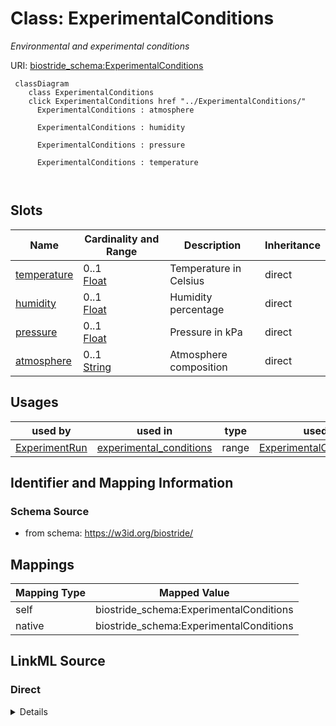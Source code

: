 

# Class: ExperimentalConditions 


_Environmental and experimental conditions_





URI: [biostride_schema:ExperimentalConditions](https://w3id.org/biostride/schema/ExperimentalConditions)





```mermaid
 classDiagram
    class ExperimentalConditions
    click ExperimentalConditions href "../ExperimentalConditions/"
      ExperimentalConditions : atmosphere
        
      ExperimentalConditions : humidity
        
      ExperimentalConditions : pressure
        
      ExperimentalConditions : temperature
        
      
```




<!-- no inheritance hierarchy -->


## Slots

| Name | Cardinality and Range | Description | Inheritance |
| ---  | --- | --- | --- |
| [temperature](temperature.md) | 0..1 <br/> [Float](Float.md) | Temperature in Celsius | direct |
| [humidity](humidity.md) | 0..1 <br/> [Float](Float.md) | Humidity percentage | direct |
| [pressure](pressure.md) | 0..1 <br/> [Float](Float.md) | Pressure in kPa | direct |
| [atmosphere](atmosphere.md) | 0..1 <br/> [String](String.md) | Atmosphere composition | direct |





## Usages

| used by | used in | type | used |
| ---  | --- | --- | --- |
| [ExperimentRun](ExperimentRun.md) | [experimental_conditions](experimental_conditions.md) | range | [ExperimentalConditions](ExperimentalConditions.md) |







## Identifier and Mapping Information






### Schema Source


* from schema: https://w3id.org/biostride/




## Mappings

| Mapping Type | Mapped Value |
| ---  | ---  |
| self | biostride_schema:ExperimentalConditions |
| native | biostride_schema:ExperimentalConditions |






## LinkML Source

<!-- TODO: investigate https://stackoverflow.com/questions/37606292/how-to-create-tabbed-code-blocks-in-mkdocs-or-sphinx -->

### Direct

<details>
```yaml
name: ExperimentalConditions
description: Environmental and experimental conditions
from_schema: https://w3id.org/biostride/
attributes:
  temperature:
    name: temperature
    description: Temperature in Celsius
    from_schema: https://w3id.org/biostride/
    domain_of:
    - StorageConditions
    - ExperimentalConditions
    range: float
  humidity:
    name: humidity
    description: Humidity percentage
    from_schema: https://w3id.org/biostride/
    rank: 1000
    domain_of:
    - ExperimentalConditions
    range: float
  pressure:
    name: pressure
    description: Pressure in kPa
    from_schema: https://w3id.org/biostride/
    rank: 1000
    domain_of:
    - ExperimentalConditions
    range: float
  atmosphere:
    name: atmosphere
    description: Atmosphere composition
    from_schema: https://w3id.org/biostride/
    domain_of:
    - StorageConditions
    - ExperimentalConditions

```
</details>

### Induced

<details>
```yaml
name: ExperimentalConditions
description: Environmental and experimental conditions
from_schema: https://w3id.org/biostride/
attributes:
  temperature:
    name: temperature
    description: Temperature in Celsius
    from_schema: https://w3id.org/biostride/
    alias: temperature
    owner: ExperimentalConditions
    domain_of:
    - StorageConditions
    - ExperimentalConditions
    range: float
  humidity:
    name: humidity
    description: Humidity percentage
    from_schema: https://w3id.org/biostride/
    rank: 1000
    alias: humidity
    owner: ExperimentalConditions
    domain_of:
    - ExperimentalConditions
    range: float
  pressure:
    name: pressure
    description: Pressure in kPa
    from_schema: https://w3id.org/biostride/
    rank: 1000
    alias: pressure
    owner: ExperimentalConditions
    domain_of:
    - ExperimentalConditions
    range: float
  atmosphere:
    name: atmosphere
    description: Atmosphere composition
    from_schema: https://w3id.org/biostride/
    alias: atmosphere
    owner: ExperimentalConditions
    domain_of:
    - StorageConditions
    - ExperimentalConditions
    range: string

```
</details>
